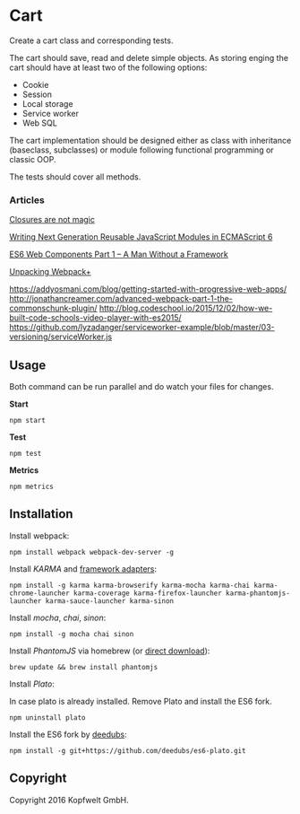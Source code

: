 # Cart

Create a cart class and corresponding tests.

The cart should save, read and delete simple objects. As storing enging the cart should have at least two of the following options:

* Cookie
* Session
* Local storage
* Service worker
* Web SQL

The cart implementation should be designed either as class with inheritance (baseclass, subclasses) or module following functional programming or classic OOP.

The tests should cover all methods.

### Articles

[Closures are not magic](http://renderedtext.com/blog/2015/11/18/closures-are-not-magic/)

[Writing Next Generation Reusable JavaScript Modules in ECMAScript 6](https://www.smashingmagazine.com/2016/02/writing-next-generation-reusable-javascript-modules/)

[ES6 Web Components Part 1 – A Man Without a Framework](http://www.benfarrell.com/2015/10/26/es6-web-components-part-1-a-man-without-a-framework/)

[Unpacking Webpack+](http://blog.tighten.co/unpacking-webpack)

https://addyosmani.com/blog/getting-started-with-progressive-web-apps/
http://jonathancreamer.com/advanced-webpack-part-1-the-commonschunk-plugin/
http://blog.codeschool.io/2015/12/02/how-we-built-code-schools-video-player-with-es2015/
https://github.com/lyzadanger/serviceworker-example/blob/master/03-versioning/serviceWorker.js


## Usage
Both command can be run parallel and do watch your files for changes.

**Start**

```npm start```

**Test**

```npm test```

**Metrics**

```npm metrics```


## Installation
Install webpack:
```
npm install webpack webpack-dev-server -g
```

Install *KARMA* and [framework adapters](https://npmjs.org/browse/keyword/karma-adapter):

```
npm install -g karma karma-browserify karma-mocha karma-chai karma-chrome-launcher karma-coverage karma-firefox-launcher karma-phantomjs-launcher karma-sauce-launcher karma-sinon
```

Install *mocha*, *chai*, *sinon*:

```
npm install -g mocha chai sinon
```

Install *PhantomJS* via homebrew (or [direct download](http://phantomjs.org)):

```
brew update && brew install phantomjs
```

Install *Plato*:

In case plato is already installed. Remove Plato and install the ES6 fork.

```
npm uninstall plato
```

Install the ES6 fork by [deedubs](https://github.com/deedubs/es6-plato):

```
npm install -g git+https://github.com/deedubs/es6-plato.git
```

## Copyright

Copyright 2016 Kopfwelt GmbH.
